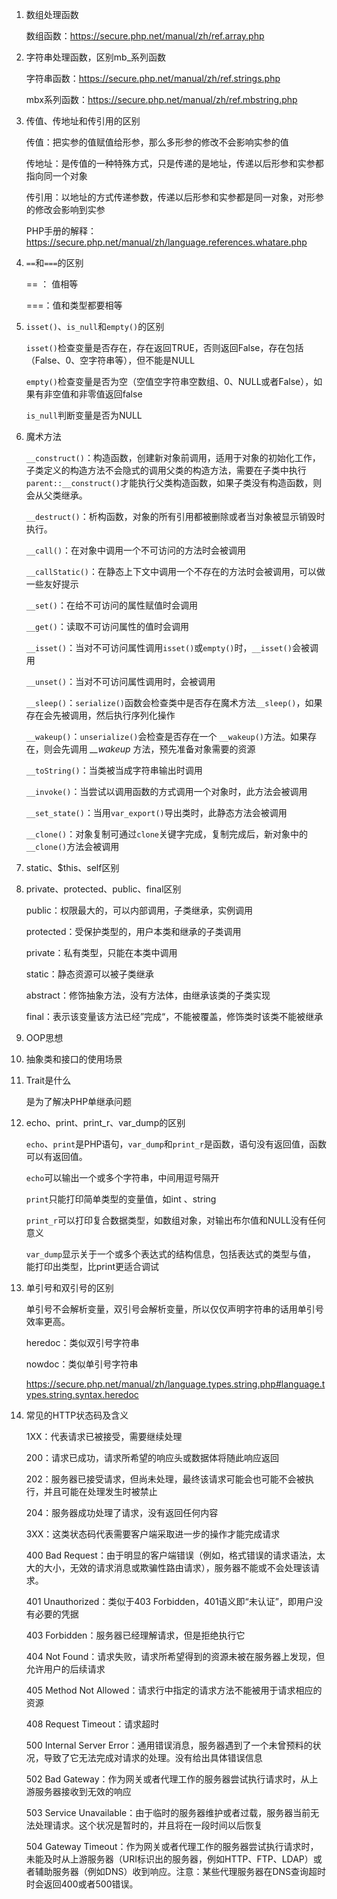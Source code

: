 1. 数组处理函数

   数组函数：https://secure.php.net/manual/zh/ref.array.php 

2. 字符串处理函数，区别mb_系列函数

   字符串函数：https://secure.php.net/manual/zh/ref.strings.php

   mbx系列函数：https://secure.php.net/manual/zh/ref.mbstring.php

3. 传值、传地址和传引用的区别

   传值：把实参的值赋值给形参，那么多形参的修改不会影响实参的值

   传地址：是传值的一种特殊方式，只是传递的是地址，传递以后形参和实参都指向同一个对象

   传引用：以地址的方式传递参数，传递以后形参和实参都是同一对象，对形参的修改会影响到实参

   PHP手册的解释：https://secure.php.net/manual/zh/language.references.whatare.php

4. `==`和`===`的区别

   == ： 值相等

   ===：值和类型都要相等

5. `isset()`、`is_null`和`empty()`的区别

   `isset()`检查变量是否存在，存在返回TRUE，否则返回False，存在包括（False、0、空字符串等），但不能是NULL

   `empty()`检查变量是否为空（空值空字符串空数组、0、NULL或者False），如果有非空值和非零值返回false

   `is_null`判断变量是否为NULL

6. 魔术方法

   `__construct()`：构造函数，创建新对象前调用，适用于对象的初始化工作，子类定义的构造方法不会隐式的调用父类的构造方法，需要在子类中执行`parent::__construct()`才能执行父类构造函数，如果子类没有构造函数，则会从父类继承。

    `__destruct()`：析构函数，对象的所有引用都被删除或者当对象被显示销毁时执行。

   `__call()`：在对象中调用一个不可访问的方法时会被调用

   `__callStatic()`：在静态上下文中调用一个不存在的方法时会被调用，可以做一些友好提示

   `__set()`：在给不可访问的属性赋值时会调用

   `__get()`：读取不可访问属性的值时会调用

   `__isset()`：当对不可访问属性调用`isset()`或`empty()`时，`__isset()`会被调用

   `__unset()`：当对不可访问属性调用时，会被调用

   `__sleep()`：`serialize()`函数会检查类中是否存在魔术方法`__sleep()`，如果存在会先被调用，然后执行序列化操作

   `__wakeup()`：`unserialize()`会检查是否存在一个 `__wakeup()`方法。如果存在，则会先调用 *__wakeup* 方法，预先准备对象需要的资源

   `__toString()`：当类被当成字符串输出时调用

   `__invoke()`：当尝试以调用函数的方式调用一个对象时，此方法会被调用

   `__set_state()`：当用`var_export()`导出类时，此静态方法会被调用

   `__clone()`：对象复制可通过`clone`关键字完成，复制完成后，新对象中的`__clone()`方法会被调用

7. static、$this、self区别

8. private、protected、public、final区别

   public：权限最大的，可以内部调用，子类继承，实例调用

   protected：受保护类型的，用户本类和继承的子类调用

   private：私有类型，只能在本类中调用 

   static：静态资源可以被子类继承

   abstract：修饰抽象方法，没有方法体，由继承该类的子类实现

   final：表示该变量该方法已经”完成“，不能被覆盖，修饰类时该类不能被继承

9. OOP思想

10. 抽象类和接口的使用场景

11. Trait是什么

    是为了解决PHP单继承问题

12. echo、print、print_r、var_dump的区别

    `echo`、`print`是PHP语句，`var_dump`和`print_r`是函数，语句没有返回值，函数可以有返回值。

    `echo`可以输出一个或多个字符串，中间用逗号隔开

    `print`只能打印简单类型的变量值，如int 、string

    `print_r`可以打印复合数据类型，如数组对象，对输出布尔值和NULL没有任何意义

    `var_dump`显示关于一个或多个表达式的结构信息，包括表达式的类型与值， 能打印出类型，比print更适合调试

13. 单引号和双引号的区别

    单引号不会解析变量，双引号会解析变量，所以仅仅声明字符串的话用单引号效率更高。

    heredoc：类似双引号字符串

    nowdoc：类似单引号字符串

    https://secure.php.net/manual/zh/language.types.string.php#language.types.string.syntax.heredoc

14. 常见的HTTP状态码及含义

    1XX：代表请求已被接受，需要继续处理

    200：请求已成功，请求所希望的响应头或数据体将随此响应返回

    202：服务器已接受请求，但尚未处理，最终该请求可能会也可能不会被执行，并且可能在处理发生时被禁止

    204：服务器成功处理了请求，没有返回任何内容

    3XX：这类状态码代表需要客户端采取进一步的操作才能完成请求

    400 Bad Request：由于明显的客户端错误（例如，格式错误的请求语法，太大的大小，无效的请求消息或欺骗性路由请求），服务器不能或不会处理该请求。

    401 Unauthorized：类似于403 Forbidden，401语义即“未认证”，即用户没有必要的凭据

    403 Forbidden：服务器已经理解请求，但是拒绝执行它

    404 Not Found：请求失败，请求所希望得到的资源未被在服务器上发现，但允许用户的后续请求

    405 Method Not Allowed：请求行中指定的请求方法不能被用于请求相应的资源

    408 Request Timeout：请求超时

    500 Internal Server Error：通用错误消息，服务器遇到了一个未曾预料的状况，导致了它无法完成对请求的处理。没有给出具体错误信息

    502 Bad Gateway：作为网关或者代理工作的服务器尝试执行请求时，从上游服务器接收到无效的响应

    503 Service Unavailable：由于临时的服务器维护或者过载，服务器当前无法处理请求。这个状况是暂时的，并且将在一段时间以后恢复

    504 Gateway Timeout：作为网关或者代理工作的服务器尝试执行请求时，未能及时从上游服务器（URI标识出的服务器，例如HTTP、FTP、LDAP）或者辅助服务器（例如DNS）收到响应。注意：某些代理服务器在DNS查询超时时会返回400或者500错误。